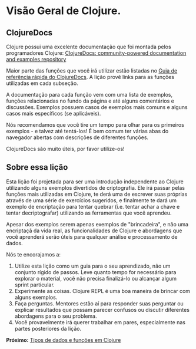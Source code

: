 # Visão Geral de Clojure.

## ClojureDocs

Clojure possui uma excelente documentação que foi montada pelos programadores Clojure: [ClojureDocs: community-powered documentation and examples repository](https://clojuredocs.org/)

Maior parte das funções que você irá utilizar estão listadas no [Guia de referência rápida do ClojureDocs](https://clojuredocs.org/quickref). A lição provê links para as funções utilizadas em cada subseção.

A documentação para cada função vem com uma lista de exemplos, funções relacionadas no fundo da página e até alguns comentários e discussões. Exemplos possuem casos de exemplos mais comuns e alguns casos mais específicos (se aplicáveis).

Nós recomendamos que você tire um tempo para olhar para os primeiros exemplos - e talvez até tentá-los! É bem comum ter várias abas do navegador abertas com descrições de diferentes funções.

ClojureDocs são muito úteis, por favor utilize-os!

## Sobre essa lição

Esta lição foi projetada para ser uma introdução independente ao Clojure utilizando alguns exemplos divertidos de criptografia. Ele irá passar pelas funções mais utilizadas em Clojure, te derá uma de escrever suas próprias através de uma série de exercícios sugeridos, e finalmente te dará um exemplo de encriptação para tentar quebrar (i.e. tentar achar a chave e tentar decriptografar) utilizando as ferramentas que você aprendeu.

Apesar dos exemplos serem apenas exemplos de "brincadeira", e não uma encriptaçã da vida real, as funcionalidades de Clojure e abordagens que você aprenderá serão úteis para qualquer análise e processamento de dados.

Nós te encorajamos a:

1. Utilize esta lição como um guia para o seu aprendizado, não um conjunto rígido de passos. Leve quanto tempo for necessário para explorar o material, você não precisa finalizá-lo ou alcançar algum sprint particular.
2. Experimente as coisas. Clojure REPL é uma boa maneira de brincar com alguns exemplos.
3. Faça perguntas. Mentores estão aí para responder suas perguntar ou explicar resultados que possam parecer confusos ou discutir diferentes abordagens para o seu problema.
4. Você provavelmente irá querer trabalhar em pares, especialmente nas partes posteriores da lição.

**Próximo:** [Tipos de dados e funções em Clojure](track2-functions.md)

